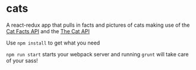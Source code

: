 # cats
A react-redux app that pulls in facts and pictures of cats making use of the [Cat Facts API](catfacts-api.appspot.com/)
and the [The Cat API](http://thecatapi.com/)

Use `npm install` to get what you need

`npm run start` starts your webpack server and running `grunt` will take care of your sass!

